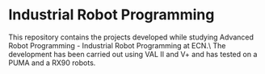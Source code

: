 # Industrial Robot Programming

This repository contains the projects developed while studying Advanced Robot Programming - Industrial Robot Programming at ECN.\\
The development has been carried out using VAL II and V+ and has tested on a PUMA and a RX90 robots.
